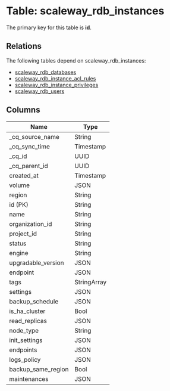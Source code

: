 # Table: scaleway_rdb_instances

The primary key for this table is **id**.

## Relations

The following tables depend on scaleway_rdb_instances:
  - [scaleway_rdb_databases](scaleway_rdb_databases.md)
  - [scaleway_rdb_instance_acl_rules](scaleway_rdb_instance_acl_rules.md)
  - [scaleway_rdb_instance_privileges](scaleway_rdb_instance_privileges.md)
  - [scaleway_rdb_users](scaleway_rdb_users.md)

## Columns

| Name          | Type          |
| ------------- | ------------- |
|_cq_source_name|String|
|_cq_sync_time|Timestamp|
|_cq_id|UUID|
|_cq_parent_id|UUID|
|created_at|Timestamp|
|volume|JSON|
|region|String|
|id (PK)|String|
|name|String|
|organization_id|String|
|project_id|String|
|status|String|
|engine|String|
|upgradable_version|JSON|
|endpoint|JSON|
|tags|StringArray|
|settings|JSON|
|backup_schedule|JSON|
|is_ha_cluster|Bool|
|read_replicas|JSON|
|node_type|String|
|init_settings|JSON|
|endpoints|JSON|
|logs_policy|JSON|
|backup_same_region|Bool|
|maintenances|JSON|